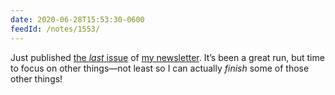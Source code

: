 ```yaml
---
date: 2020-06-28T15:53:30-0600
feedId: /notes/1553/
---
```


Just published [the *last* issue][2020-26] of [my newsletter][atss]. It’s been a great run, but time to focus on other things—not least so I can actually *finish* some of those other things!

[2020-26]: https://buttondown.email/chriskrycho/archive/signing-off-across-the-sundering-seas-2020-26/
[atss]: https://buttondown.email/chriskrycho/